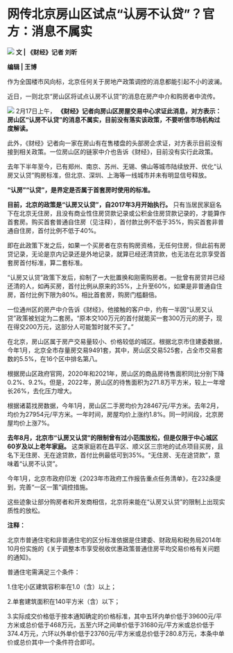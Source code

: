 # 网传北京房山区试点“认房不认贷”？官方：消息不属实

![](https://inews.gtimg.com/newsapp_bt/0/15672964351/1000)
**文 | 《财经》记者 刘昕**

**编辑 | 王博**

作为全国楼市风向标，北京任何关于房地产政策调控的消息都能引起不小的波澜。

近日，一则北京“房山区将试点认房不认贷”的消息在房产中介和购房者中流传。

![](https://inews.gtimg.com/newsapp_bt/0/15672964355/1000)
2月17日上午，
**《财经》记者向房山区房屋交易中心求证此消息，对方表示：房山区“认房不认贷”的消息不属实，目前没有落实该政策，不要听信市场机构过度解读。**

此外，《财经》记者向一家在房山有在售楼盘的头部房企求证，对方表示目前没有接到相关政策。一位房山区的链家中介也告诉《财经》，目前没有实行此政策。

去年下半年至今，已有郑州、南京、苏州、无锡、佛山等城市陆续放开、优化“认房又认贷”购房标准，但北京、深圳、上海等一线城市并未有明显信号释放。

**“认房”“认贷”，是界定是否属于首套房时使用的标准。**

**目前，北京的政策是“认房又认贷”，自2017年3月开始执行。**
只有当居民家庭名下在北京无住房，且没有商业性住房贷款记录或公积金住房贷款记录的，才能算作首套房。购买首套普通自住房（见注释），首付款比例不低于35%，购买首套非普通自住房，首付比例不低于40%。

即在此政策下发之后，如果一个买房者在京有购房资格，无任何住房，但此前有房贷记录，无论是京内记录还是外地记录，就算已经还清贷款，也无法在北京享受首套房首付标准，算二套标准。

“认房又认贷”政策下发后，抑制了一大批置换和刚需购房者。一批曾有房贷并已经还清的人，如再买房，首付比例从原来的35%，上升至60%，如果是非普通自住房，首付比例下限为80%。相比首套房，购房门槛翻倍。

一位通州区的房产中介告诉《财经》，他接触的客户中，约有一半因“认房又认贷”政策被划定为二套房。“原本交100万元的首付就能买一套300万元的房子，现在得交200万元，这部分人可能暂时就不买了。”

在北京，房山区属于房产交易量较小、价格较低的城区。根据北京市住建委数据，今年1月，北京全市存量房交易9491套，其中，房山区交易525套，占全市交易套数的5.5%，在16个区中排名第八。

根据房山区政府官网，2020年和2021年，房山区的商品房待售面积同比分别下降0.2%、9.2%。但是，2022年，房山区的待售面积为271.8万平方米，较上一年增长26%，去化压力增大。

根据诸葛找房数据，今年1月，房山区二手房均价为28467元/平方米。去年2月，均价为27954元/平方米。一年时间，房屋均价上涨约1.8%。同一时间段，北京房屋均价上涨7%。

**去年8月，北京市“认房又认贷”的限制曾有过小范围放松，但是仅限于中心城区60岁及以上老年家庭。**
这类家庭若在昌平区、顺义区三宗地的试点项目买房，且名下无住房、无在途贷款，首付比例最低可到35%。“无住房、无在途贷款”，意味着“认房不认贷”。

今年1月，北京市政府印发《2023年市政府工作报告重点任务清单》，在232条提到，完善“一区一策”调控措施。

这些迹象让部分购房者和开发商相信，北京将来能在“认房又认贷”的限制上出现实质性的放松。

**注释：**

北京市普通住宅和非普通住宅的区分标准依据是住建委、财政局和税务局2014年10月份实施的《关于调整本市享受税收优惠政策普通住房平均交易价格有关问题的通知》。

普通住宅需满足三个条件：

1.住宅小区建筑容积率在1.0（含）以上；

2.单套建筑面积在140平方米（含）以下；

3.实际成交价格低于按本通知确定的价格标准，其中五环内单价低于39600元/平方米或总价低于468万元，五至六环之间单价低于31680元/平方米或总价低于374.4万元，六环以外单价低于23760元/平方米或总价低于280.8万元，本条中单价或总价其中一个条件符合即可。

